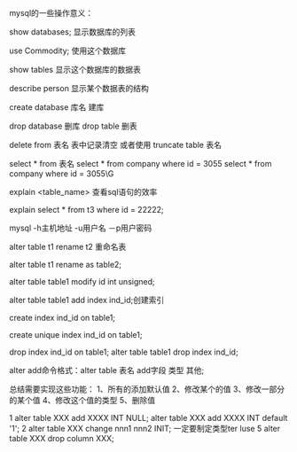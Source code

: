 mysql的一些操作意义：

show databases;
显示数据库的列表

use Commodity;
使用这个数据库

show tables
显示这个数据库的数据表

describe person
显示某个数据表的结构

create database 库名
建库

drop database
删库
drop table
删表

delete from 表名
表中记录清空
或者使用
truncate table 表名

select * from 表名
select * from company where id = 3055
select * from company where id = 3055\G


explain <table_name>
查看sql语句的效率

explain select * from t3 where id = 22222;



mysql -h主机地址 -u用户名 －p用户密码


alter table t1 rename t2
重命名表

alter table t1 rename as table2;

alter table table1 modify id int unsigned;

alter table table1 add index ind_id;创建索引

create index ind_id on table1;

create unique index ind_id on table1;


drop index ind_id on table1;
alter table table1 drop index ind_id;



alter add命令格式：alter table 表名 add字段 类型 其他;


总结需要实现这些功能：
1、所有的添加默认值
2、修改某个的值
3、修改一部分的某个值
4、修改这个值的类型
5、删除值



1
alter table XXX add XXXX INT NULL;
alter table XXX add XXXX INT default '1';
2
alter table XXX change nnn1 nnn2 INIT; 一定要制定类型ter luse
5
alter table XXX drop column XXX;
